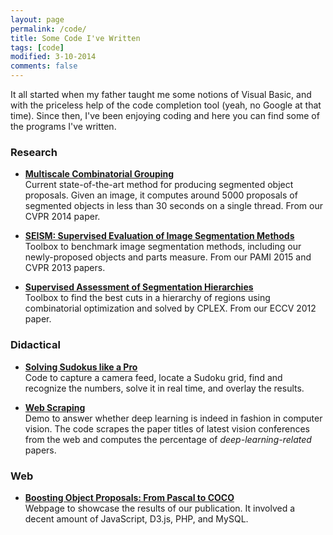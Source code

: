 ```yaml
---
layout: page
permalink: /code/
title: Some Code I've Written
tags: [code]
modified: 3-10-2014
comments: false
---
```



It all started when my father taught me some notions of Visual Basic, and with the priceless help of the code completion tool (yeah, no Google at that time). Since then, I've been enjoying coding and here you can find some of the programs I've written.

### Research

* [**Multiscale Combinatorial Grouping**](http://www.eecs.berkeley.edu/Research/Projects/CS/vision/grouping/mcg/)<br>
Current state-of-the-art method for producing segmented object proposals. Given an image, it computes around 5000 proposals of segmented objects in less than 30 seconds on a single thread. From our CVPR 2014 paper.

* [**SEISM: Supervised Evaluation of Image Segmentation Methods**](http://www.vision.ee.ethz.ch/~biwiproposals/seism/index.html)<br>
Toolbox to benchmark image segmentation methods, including our newly-proposed objects and parts measure. From our PAMI 2015 and CVPR 2013 papers.

* [**Supervised Assessment of Segmentation Hierarchies**](https://imatge.upc.edu/web/resources/supervised-assessment-segmentation-hierarchies)<br>
Toolbox to find the best cuts in a hierarchy of regions using combinatorial optimization and solved by CPLEX. From our ECCV 2012 paper.
 
### Didactical

* [**Solving Sudokus like a Pro**](http://jponttuset.github.io/solving-sudokus-like-a-pro-1/)<br>
Code to capture a camera feed, locate a Sudoku grid, find and recognize the numbers, solve it in real time, and overlay the results.

* [**Web Scraping**](http://jponttuset.github.io/deep-learning-scraping/)<br>
Demo to answer whether deep learning is indeed in fashion in computer vision. The code scrapes the paper titles of latest vision conferences from the web and computes the percentage of *deep-learning-related* papers.

### Web

* [**Boosting Object Proposals: From Pascal to COCO**](http://www.vision.ee.ethz.ch/~biwiproposals/boosting-coco/)<br>
Webpage to showcase the results of our publication. It involved a decent amount of JavaScript, D3.js, PHP, and MySQL.